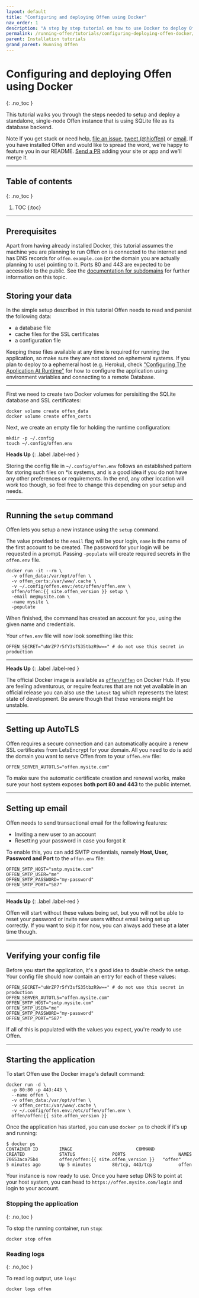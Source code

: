 ```yaml
---
layout: default
title: "Configuring and deploying Offen using Docker"
nav_order: 1
description: "A step by step tutorial on how to use Docker to deploy Offen."
permalink: /running-offen/tutorials/configuring-deploying-offen-docker/
parent: Installation tutorials
grand_parent: Running Offen
---
```


<!--
Copyright 2020 - Offen Authors <hioffen@posteo.de>
SPDX-License-Identifier: Apache-2.0
-->

# Configuring and deploying Offen using Docker
{: .no_toc }

This tutorial walks you through the steps needed to setup and deploy a standalone, single-node Offen instance that is using SQLite file as its database backend.

<span class="label label-green">Note</span>
If you get stuck or need help, [file an issue][gh-issues], [tweet (@hioffen)][twitter] or [email][email]. If you have installed Offen and would like to spread the word, we're happy to feature you in our README. [Send a PR][edit-readme] adding your site or app and we'll merge it.

[gh-issues]: https://github.com/offen/offen/issues
[twitter]: https://twitter.com/hioffen
[email]: mailto:hioffen@posteo.de
[edit-readme]: https://github.com/offen/offen/edit/development/README.md


---

## Table of contents
{: .no_toc }

1. TOC
{:toc}


---

## Prerequisites

Apart from having already installed Docker, this tutorial assumes the machine you are planning to run Offen on is connected to the internet and has DNS records for `offen.example.com` (or the domain you are actually planning to use) pointing to it. Ports 80 and 443 are expected to be accessible to the public. See the [documentation for subdomains][domain-doc] for further information on this topic.

[domain-doc]: ./../setting-up-using-subdomains/

## Storing your data

In the simple setup described in this tutorial Offen needs to read and persist the following data:

- a database file
- cache files for the SSL certificates
- a configuration file

Keeping these files available at any time is required for running the application, so make sure they are not stored on ephemeral systems. If you plan to deploy to a ephemeral host (e.g. Heroku), check ["Configuring The Application At Runtime"][config-docs] for how to configure the application using environment variables and connecting to a remote Database.

[config-docs]: ./../configuring-the-application/

---

First we need to create two Docker volumes for persisiting the SQLite database and SSL certificates:

```
docker volume create offen_data
docker volume create offen_certs
```

Next, we create an empty file for holding the runtime configuration:

```
mkdir -p ~/.config
touch ~/.config/offen.env
```

__Heads Up__
{: .label .label-red }

Storing the config file in `~/.config/offen.env` follows an established pattern for storing such files on *ix systems, and is a good idea if you do not have any other preferences or requirements. In the end, any other location will work too though, so feel free to change this depending on your setup and needs.

---

## Running the `setup` command

Offen lets you setup a new instance using the `setup` command.

The value provided to the `email` flag will be your login, `name` is the name of the first account to be created. The password for your login will be requested in a prompt. Passing `-populate` will create required secrets in the `offen.env` file.

```
docker run -it --rm \
  -v offen_data:/var/opt/offen \
  -v offen_certs:/var/www/.cache \
  -v ~/.config/offen.env:/etc/offen/offen.env \
  offen/offen:{{ site.offen_version }} setup \
  -email me@mysite.com \
  -name mysite \
  -populate
```

When finished, the command has created an account for you, using the given name and credentials.

Your `offen.env` file will now look something like this:

```
OFFEN_SECRET="uNrZP7r5fY3sfS35tbzR9w==" # do not use this secret in production
```

---

__Heads Up__
{: .label .label-red }

The official Docker image is available as [`offen/offen`][docker-hub] on Docker Hub. If you are feeling adventurous, or require features that are not yet available in an official release you can also use the `latest` tag which represents the latest state of development. Be aware though that these versions might be unstable.

[docker-hub]: https://hub.docker.com/r/offen/offen

---

## Setting up AutoTLS

Offen requires a secure connection and can automatically acquire a renew SSL certificates from LetsEncrypt for your domain. All you need to do is add the domain you want to serve Offen from to your `offen.env` file:

```
OFFEN_SERVER_AUTOTLS="offen.mysite.com"
```

To make sure the automatic certificate creation and renewal works, make sure your host system exposes __both port 80 and 443__ to the public internet.

---

## Setting up email

Offen needs to send transactional email for the following features:

- Inviting a new user to an account
- Resetting your password in case you forgot it

To enable this, you can add SMTP credentials, namely __Host, User, Password and Port__ to the `offen.env` file:

```
OFFEN_SMTP_HOST="smtp.mysite.com"
OFFEN_SMTP_USER="me"
OFFEN_SMTP_PASSWORD="my-password"
OFFEN_SMTP_PORT="587"
```

---

__Heads Up__
{: .label .label-red }

Offen will start without these values being set, but you will not be able to reset your password or invite new users without email being set up correctly. If you want to skip it for now, you can always add these at a later time though.

---

## Verifying your config file

Before you start the application, it's a good idea to double check the setup. Your config file should now contain an entry for each of these values:

```
OFFEN_SECRET="uNrZP7r5fY3sfS35tbzR9w==" # do not use this secret in production
OFFEN_SERVER_AUTOTLS="offen.mysite.com"
OFFEN_SMTP_HOST="smtp.mysite.com"
OFFEN_SMTP_USER="me"
OFFEN_SMTP_PASSWORD="my-password"
OFFEN_SMTP_PORT="587"
```

If all of this is populated with the values you expect, you're ready to use Offen.

---

## Starting the application

To start Offen use the Docker image's default command:

```
docker run -d \
  -p 80:80 -p 443:443 \
  --name offen \
  -v offen_data:/var/opt/offen \
  -v offen_certs:/var/www/.cache \
  -v ~/.config/offen.env:/etc/offen/offen.env \
  offen/offen:{{ site.offen_version }}
```

Once the application has started, you can use `docker ps` to check if it's up and running:

```
$ docker ps
CONTAINER ID        IMAGE                        COMMAND                  CREATED             STATUS              PORTS                    NAMES
70653aca75b4        offen/offen:{{ site.offen_version }}   "offen"                  5 minutes ago       Up 5 minutes        80/tcp, 443/tcp          offen
```

Your instance is now ready to use. Once you have setup DNS to point at your host system, you can head to `https://offen.mysite.com/login` and login to your account.

### Stopping the application
{: .no_toc }

To stop the running container, run `stop`:

```
docker stop offen
```

### Reading logs
{: .no_toc }

To read log output, use `logs`:

```
docker logs offen
```
